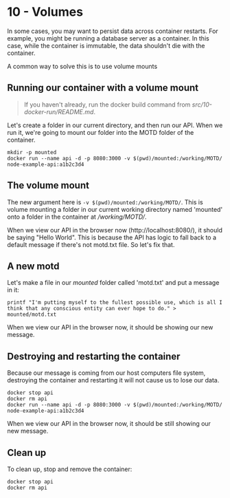 # 10 - Volumes

In some cases, you may want to persist data across container restarts. For example, you might be running a database server as a container.
In this case, while the container is immutable, the data shouldn't die with the container.

A common way to solve this is to use volume mounts


## Running our container with a volume mount
> If you haven't already, run the docker build command from _src/10-docker-run/README.md_.

Let's create a folder in our current directory, and then run our API. When we run it, we're going to mount our folder into the MOTD folder of the container.

```
mkdir -p mounted
docker run --name api -d -p 8080:3000 -v $(pwd)/mounted:/working/MOTD/ node-example-api:a1b2c3d4
```

## The volume mount
The new argument here is `-v $(pwd)/mounted:/working/MOTD/`. This is volume mounting a folder in our current working directory named 'mounted' onto a folder in the container at _/working/MOTD/_.

When we view our API in the browser now (http://localhost:8080/), it should be saying "Hello World".
This is because the API has logic to fall back to a default message if there's not motd.txt file.
So let's fix that.

## A new motd
Let's make a file in our _mounted_ folder called 'motd.txt' and put a message in it:

```
printf "I'm putting myself to the fullest possible use, which is all I think that any conscious entity can ever hope to do." > mounted/motd.txt
```

When we view our API in the browser now, it should be showing our new message.

## Destroying and restarting the container
Because our message is coming from our host computers file system, destroying the container and restarting it will not cause us to lose our data.

```
docker stop api
docker rm api
docker run --name api -d -p 8080:3000 -v $(pwd)/mounted:/working/MOTD/ node-example-api:a1b2c3d4
```

When we view our API in the browser now, it should be still showing our new message.


## Clean up
To clean up, stop and remove the container:

```
docker stop api
docker rm api
```
